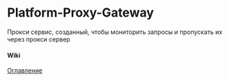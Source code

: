# Platform-Proxy-Gateway
Прокси сервис, созданный, чтобы мониторить запросы
и пропускать их через прокси сервер
#### Wiki
[Оглавление](documentation/main.md)
